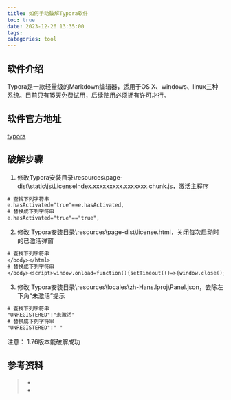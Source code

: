 ```yaml
---
title: 如何手动破解Typora软件
toc: true
date: 2023-12-26 13:35:00
tags:
categories: tool
---
```


## 软件介绍
Typora是一款轻量级的Markdown编辑器，适用于OS X、windows、linux三种系统。目前只有15天免费试用，后续使用必须拥有许可才行。

## 软件官方地址

[typora](https://typora.io)

## 破解步骤

1. 修改Typora安装目录\resources\page-dist\static\js\LicenseIndex.xxxxxxxxx.xxxxxxx.chunk.js，激活主程序
```txt
# 查找下列字符串
e.hasActivated="true"==e.hasActivated,
# 替换成下列字符串
e.hasActivated="true"=="true",
```
2. 修改 Typora安装目录\resources\page-dist\license.html，关闭每次启动时的已激活弹窗
```txt
# 查找下列字符串
</body></html>
# 替换成下列字符串
</body><script>window.onload=function(){setTimeout(()=>{window.close();},5);}</script></html>
```
3. 修改 Typora安装目录\resources\locales\zh-Hans.lproj\Panel.json，去除左下角“未激活”提示
```txt
# 查找下列字符串
"UNREGISTERED":"未激活"
# 替换成下列字符串
"UNREGISTERED":" "
```

注意： 1.76版本能破解成功


## 参考资料
> - []()
> - []()
